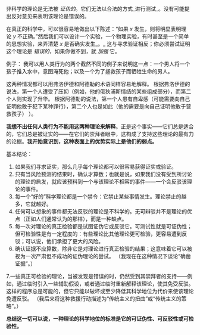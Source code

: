 
非科学的理论是无法被 _证伪的_。它们无法以合法的方式_进行测试_。没有可能提出反对意见来表明该理论是错误的。


在真正的科学中，可以很容易地做出以下陈述：“如果 _x_ 发生，则将明显表明理论 _y_ 不正确。”然后我们可以设计一个实验，一个物理实验，有时甚至是一个简单的思想实验，来弄清楚 _x_ 是否确实发生_。_ 这与寻求验证相反；你必须尝试证明这个理论是 _错误的_，如果你做不到，就 _加强_ 它。


例子：
我可以用人类行为的两个截然不同的例子来说明这一点：一个男人将一个孩子推入水中，意图淹死他；以及一个为了拯救孩子而牺牲生命的男人。

这两种情况都可以用弗洛伊德和阿德勒的术语同样容易地解释。
根据弗洛伊德的说法，第一个人遭受了压抑（例如，他的俄狄浦斯情结的某些组成部分），而第二个人则实现了升华。
根据阿德勒的说法，第一个人患有自卑感（可能需要向自己证明他敢于犯下某种罪行），第二个人也是如此（他的需要是向自己证明他敢于营救孩子） ）。

**我想不出任何人类行为不能用这两种理论来解释**。正是这个事实——它们总是适合的，它们总是被证实的——在它们的崇拜者眼中，这构成了支持这些理论的最有力的论据。**我开始意识到，这种表面上的优势实际上是他们的弱点。**



基本结论：
1. 如果我们寻求证实，那么几乎每个理论都可以很容易获得证实或验证。
2. 只有当风险预测的结果时，确认才算数；也就是说，如果我们没有受到所讨论的理论的启发，就应该预料到一个与该理论不相容的事件——一个会反驳该理论的事件。
3. 每一个“好的”科学理论都是一个禁令：它禁止某些事情发生。理论禁止的越多，它就越好。
4. 任何可以想象的事件都无法反驳的理论是不科学的。无可辩驳并不是理论的优点（正如人们通常认为的那样），而是一种缺点。
5. 每一次对理论的真正检验都是试图证伪它或反驳它。可测试性就是可证伪性；但可检验性是有一定程度的：有些理论比其他理论更可检验，更容易遭到反驳；可以说，他们承担了更大的风险。
6. 确认证据不应算数，除非它是对理论进行真正检验的结果；这意味着它可以被视为一次严肃但不成功的证伪理论的尝试。 （我现在在这种情况下谈论“确凿证据”。）

7.一些真正可检验的理论，当被发现是错误的时，仍然受到其崇拜者的支持——例如，通过临时引入一些辅助假设，或者通过临时重新解释该理论，使其免受反驳。这样的程序总是可能的，但它只能以破坏或至少降低其科学地位为代价来使该理论免遭反驳。 （我后来将这种救援行动描述为“传统主义的扭曲”或“传统主义的策略”。）

**总结这一切可以说，一种理论的科学地位的标准是它的可证伪性、可反驳性或可检验性。**